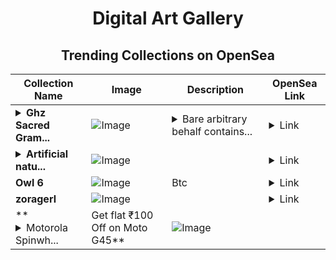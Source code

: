 <div align="center">

# Digital Art Gallery

## Trending Collections on OpenSea

| Collection Name                       | Image                                                                                     | Description                       | OpenSea Link                                                                                          |
|---------------------------------------|-------------------------------------------------------------------------------------------|-----------------------------------|--------------------------------------------------------------------------------------------------------|
| **<details><summary>Ghz Sacred Gram...</summary>Ghz Sacred Grammar</details>** | ![Image](https://i.seadn.io/s/raw/files/c09a2edac36077e2ea6b54d4c3deb17d.jpg?w=500&auto=format?w=200&auto=format) | <details><summary>Bare arbitrary behalf contains...</summary>Bare arbitrary behalf contains completed interactions canyon buffer</details> | <details><summary>Link</summary>[Ghz Sacred Grammar](https://opensea.io/collection/ghz-sacred-grammar)</details> |
| **<details><summary>Artificial natu...</summary>Artificial nature</details>** | ![Image](https://i.seadn.io/s/raw/files/9a12216e3c42b320c2633e089c4bfd86.jpg?w=500&auto=format?w=200&auto=format) |  | <details><summary>Link</summary>[Artificial nature](https://opensea.io/collection/artificial-nature-5)</details> |
| **Owl 6** | ![Image](https://i.seadn.io/s/raw/files/4a6eb28eaa272b9cf6733f9e21fcad1b.jpg?w=500&auto=format?w=200&auto=format) | Btc | <details><summary>Link</summary>[Owl 6](https://opensea.io/collection/owl-6-1)</details> |
| **zoragerl** | ![Image](https://i.seadn.io/s/raw/files/1e60b8842d1787a004281c57697a0fc2.jpg?w=500&auto=format?w=200&auto=format) |  | <details><summary>Link</summary>[zoragerl](https://opensea.io/collection/zoragerl-3)</details> |
| **<details><summary>Motorola Spinwh...</summary>Motorola Spinwheel Challenge by Firedrops | Get flat ₹100 Off on Moto G45</details>** | ![Image](https://i.seadn.io/s/raw/files/1d47275bcdc193c5ccea430706b96539.png?w=500&auto=format?w=200&auto=format) |  | <details><summary>Link</summary>[Motorola Spinwheel Challenge by Firedrops | Get flat ₹100 Off on Moto G45](https://opensea.io/collection/motorola-spinwheel-challenge-by-firedrops-get-flat)</details> |

</div>